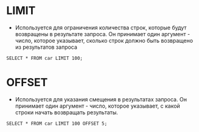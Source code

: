 # LIMIT 
- Используется для ограничения количества строк, которые будут возвращены в результате запроса.
Он принимает один аргумент - число, которое указывает, сколько строк должно быть возвращено из результатов запроса
```mysql
SELECT * FROM car LIMIT 100;
```

# OFFSET
- Используется для указания смещения в результатах запроса.
  Он принимает один аргумент - число, которое указывает, с какой строки начать возвращать результаты.
```mysql
SELECT * FROM car LIMIT 100 OFFSET 5;
```